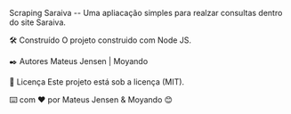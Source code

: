 Scraping Saraiva -- Uma apliacação simples para realzar consultas dentro do site Saraiva.

🛠️ Construído
O projeto construido com Node JS.

✒️ Autores
Mateus Jensen | Moyando

📄 Licença
Este projeto está sob a licença (MIT).

⌨️ com ❤️ por Mateus Jensen & Moyando 😊
